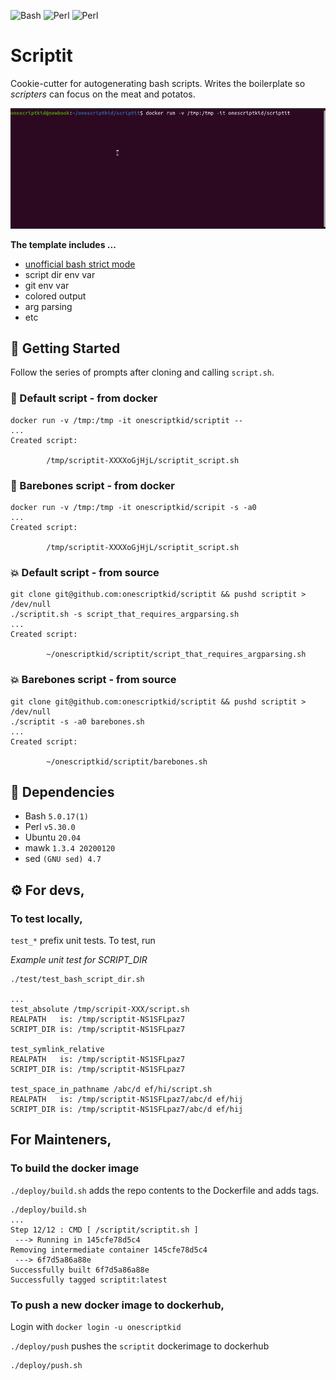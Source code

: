 ![Bash](https://img.shields.io/badge/bash-5.0.17(1)-blue)
![Perl](https://img.shields.io/badge/perl-v5.30.0-9cf)
![Perl](https://img.shields.io/badge/ubuntu-20.04-purple)

# Scriptit

Cookie-cutter for autogenerating bash scripts. Writes the boilerplate so *scripters* can focus on the meat and potatos.

![scriptit in action](./assets/scriptit.gif)

**The template includes ...**
- [unofficial bash strict mode](http://redsymbol.net/articles/unofficial-bash-strict-mode/)
- script dir env var
- git env var
- colored output
- arg parsing
- etc

## 🚀 Getting Started

Follow the series of prompts after cloning and calling `script.sh`. 

### 🐳 Default script - from docker

```shell
docker run -v /tmp:/tmp -it onescriptkid/scriptit --
...
Created script:

        /tmp/scriptit-XXXXoGjHjL/scriptit_script.sh
```
### 🐳 Barebones script - from docker
```shell
docker run -v /tmp:/tmp -it onescriptkid/scripit -s -a0
...
Created script:

        /tmp/scriptit-XXXXoGjHjL/scriptit_script.sh
```
### 💥 Default script - from source

```shell
git clone git@github.com:onescriptkid/scriptit && pushd scriptit > /dev/null
./scriptit.sh -s script_that_requires_argparsing.sh
...
Created script:

        ~/onescriptkid/scriptit/script_that_requires_argparsing.sh
```
### 💥 Barebones script - from source

```
git clone git@github.com:onescriptkid/scriptit && pushd scriptit > /dev/null
./scriptit -s -a0 barebones.sh
...
Created script:

        ~/onescriptkid/scriptit/barebones.sh
```

## 🌲 Dependencies
 - Bash `5.0.17(1)`
 - Perl `v5.30.0`
 - Ubuntu `20.04`
 - mawk `1.3.4 20200120`
 - sed `(GNU sed) 4.7`

## ⚙️ For devs,
### To test locally,

`test_*` prefix unit tests. To test, run 

*Example unit test for SCRIPT_DIR*
```
./test/test_bash_script_dir.sh

...
test_absolute /tmp/scripit-XXX/script.sh
REALPATH   is: /tmp/scriptit-NS1SFLpaz7
SCRIPT_DIR is: /tmp/scriptit-NS1SFLpaz7

test_symlink_relative
REALPATH   is: /tmp/scriptit-NS1SFLpaz7
SCRIPT_DIR is: /tmp/scriptit-NS1SFLpaz7

test_space_in_pathname /abc/d ef/hi/script.sh
REALPATH   is: /tmp/scriptit-NS1SFLpaz7/abc/d ef/hij
SCRIPT_DIR is: /tmp/scriptit-NS1SFLpaz7/abc/d ef/hij

```

## For Mainteners,
### To build the docker image

`./deploy/build.sh` adds the repo contents to the Dockerfile and adds tags.

```
./deploy/build.sh
...
Step 12/12 : CMD [ /scriptit/scriptit.sh ]
 ---> Running in 145cfe78d5c4
Removing intermediate container 145cfe78d5c4
 ---> 6f7d5a86a88e
Successfully built 6f7d5a86a88e
Successfully tagged scriptit:latest
```

### To push a new docker image to dockerhub,

Login with `docker login -u onescriptkid`

`./deploy/push` pushes the `scriptit` dockerimage to dockerhub

```
./deploy/push.sh
```
